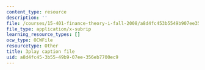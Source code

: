 ```yaml
---
content_type: resource
description: ''
file: /courses/15-401-finance-theory-i-fall-2008/a8d4fc453b5549b907ee356eb7700ec9_AtT59jxU9es.srt
file_type: application/x-subrip
learning_resource_types: []
ocw_type: OCWFile
resourcetype: Other
title: 3play caption file
uid: a8d4fc45-3b55-49b9-07ee-356eb7700ec9
---
```

